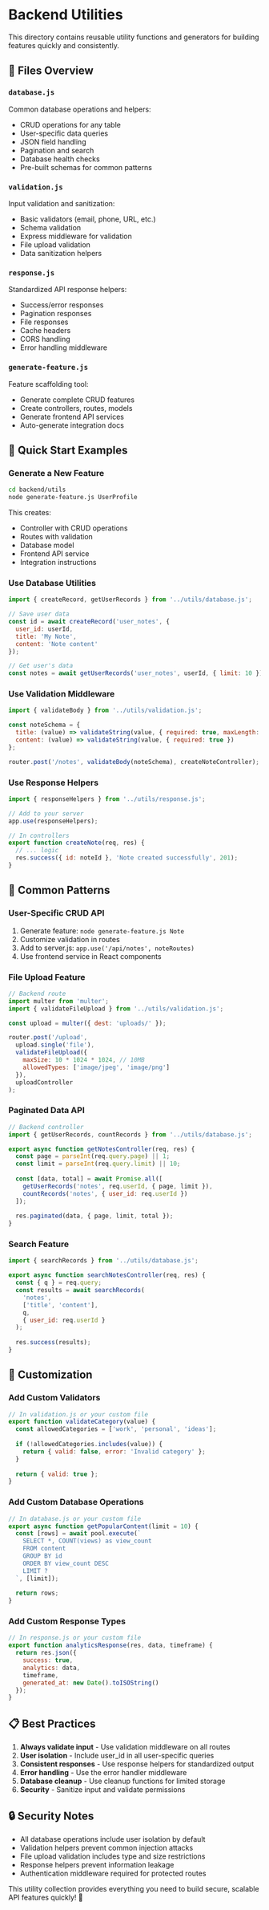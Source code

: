 # Backend Utilities

This directory contains reusable utility functions and generators for building features quickly and consistently.

## 📁 Files Overview

### `database.js`
Common database operations and helpers:
- CRUD operations for any table
- User-specific data queries
- JSON field handling
- Pagination and search
- Database health checks
- Pre-built schemas for common patterns

### `validation.js`
Input validation and sanitization:
- Basic validators (email, phone, URL, etc.)
- Schema validation
- Express middleware for validation
- File upload validation
- Data sanitization helpers

### `response.js`
Standardized API response helpers:
- Success/error responses
- Pagination responses
- File responses
- Cache headers
- CORS handling
- Error handling middleware

### `generate-feature.js`
Feature scaffolding tool:
- Generate complete CRUD features
- Create controllers, routes, models
- Generate frontend API services
- Auto-generate integration docs

## 🚀 Quick Start Examples

### Generate a New Feature
```bash
cd backend/utils
node generate-feature.js UserProfile
```

This creates:
- Controller with CRUD operations
- Routes with validation
- Database model
- Frontend API service
- Integration instructions

### Use Database Utilities
```javascript
import { createRecord, getUserRecords } from '../utils/database.js';

// Save user data
const id = await createRecord('user_notes', {
  user_id: userId,
  title: 'My Note',
  content: 'Note content'
});

// Get user's data
const notes = await getUserRecords('user_notes', userId, { limit: 10 });
```

### Use Validation Middleware
```javascript
import { validateBody } from '../utils/validation.js';

const noteSchema = {
  title: (value) => validateString(value, { required: true, maxLength: 255 }),
  content: (value) => validateString(value, { required: true })
};

router.post('/notes', validateBody(noteSchema), createNoteController);
```

### Use Response Helpers
```javascript
import { responseHelpers } from '../utils/response.js';

// Add to your server
app.use(responseHelpers);

// In controllers
export function createNote(req, res) {
  // ... logic
  res.success({ id: noteId }, 'Note created successfully', 201);
}
```

## 🎯 Common Patterns

### User-Specific CRUD API
1. Generate feature: `node generate-feature.js Note`
2. Customize validation in routes
3. Add to server.js: `app.use('/api/notes', noteRoutes)`
4. Use frontend service in React components

### File Upload Feature
```javascript
// Backend route
import multer from 'multer';
import { validateFileUpload } from '../utils/validation.js';

const upload = multer({ dest: 'uploads/' });

router.post('/upload', 
  upload.single('file'),
  validateFileUpload({ 
    maxSize: 10 * 1024 * 1024, // 10MB
    allowedTypes: ['image/jpeg', 'image/png'] 
  }),
  uploadController
);
```

### Paginated Data API
```javascript
// Backend controller
import { getUserRecords, countRecords } from '../utils/database.js';

export async function getNotesController(req, res) {
  const page = parseInt(req.query.page) || 1;
  const limit = parseInt(req.query.limit) || 10;
  
  const [data, total] = await Promise.all([
    getUserRecords('notes', req.userId, { page, limit }),
    countRecords('notes', { user_id: req.userId })
  ]);
  
  res.paginated(data, { page, limit, total });
}
```

### Search Feature
```javascript
import { searchRecords } from '../utils/database.js';

export async function searchNotesController(req, res) {
  const { q } = req.query;
  const results = await searchRecords(
    'notes', 
    ['title', 'content'], 
    q, 
    { user_id: req.userId }
  );
  
  res.success(results);
}
```

## 🔧 Customization

### Add Custom Validators
```javascript
// In validation.js or your custom file
export function validateCategory(value) {
  const allowedCategories = ['work', 'personal', 'ideas'];
  
  if (!allowedCategories.includes(value)) {
    return { valid: false, error: 'Invalid category' };
  }
  
  return { valid: true };
}
```

### Add Custom Database Operations
```javascript
// In database.js or your custom file
export async function getPopularContent(limit = 10) {
  const [rows] = await pool.execute(`
    SELECT *, COUNT(views) as view_count 
    FROM content 
    GROUP BY id 
    ORDER BY view_count DESC 
    LIMIT ?
  `, [limit]);
  
  return rows;
}
```

### Add Custom Response Types
```javascript
// In response.js or your custom file
export function analyticsResponse(res, data, timeframe) {
  return res.json({
    success: true,
    analytics: data,
    timeframe,
    generated_at: new Date().toISOString()
  });
}
```

## 📋 Best Practices

1. **Always validate input** - Use validation middleware on all routes
2. **User isolation** - Include user_id in all user-specific queries
3. **Consistent responses** - Use response helpers for standardized output
4. **Error handling** - Use the error handler middleware
5. **Database cleanup** - Use cleanup functions for limited storage
6. **Security** - Sanitize input and validate permissions

## 🔒 Security Notes

- All database operations include user isolation by default
- Validation helpers prevent common injection attacks
- File upload validation includes type and size restrictions
- Response helpers prevent information leakage
- Authentication middleware required for protected routes

This utility collection provides everything you need to build secure, scalable API features quickly! 🚀